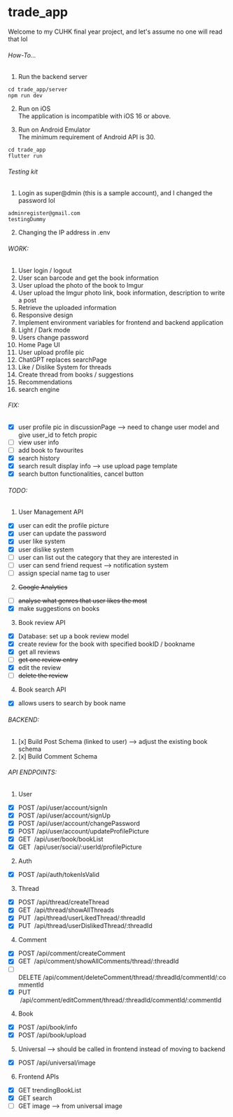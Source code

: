 # trade_app
Welcome to my CUHK final year project, and let's assume no one will read that lol

###### How-To...
1. Run the backend server
```
cd trade_app/server
npm run dev
```
2. Run on iOS\
The application is incompatible with iOS 16 or above.

3. Run on Android Emulator\
The minimum requirement of Android API is 30.
```
cd trade_app
flutter run
```

###### Testing kit
1. Login as super@dmin (this is a sample account), and I changed the password lol
```
adminregister@gmail.com
testingDummy
```
2. Changing the IP address in .env

###### WORK:
1. User login / logout
2. User scan barcode and get the book information
3. User upload the photo of the book to Imgur
4. User upload the Imgur photo link, book information, description to write a post
5. Retrieve the uploaded information
6. Responsive design
7. Implement environment variables for frontend and backend application
8. Light / Dark mode
9. Users change password
10. Home Page UI
11. User upload profile pic
12. ChatGPT replaces searchPage
13. Like / Dislike System for threads
14. Create thread from books / suggestions
15. Recommendations
16. search engine

###### FIX:
- [x] user profile pic in discussionPage --> need to change user model and give user_id to fetch propic
- [ ] view user info
- [ ] add book to favourites
- [x] search history
- [x] search result display info --> use upload page template
- [x] search button functionalities, cancel button

###### TODO: 
1. User Management API
- [x] user can edit the profile picture
- [x] user can update the password
- [x] user like system
- [x] user dislike system
- [ ] user can list out the category that they are interested in
- [ ] user can send friend request --> notification system
- [ ] assign special name tag to user 
2. ~~Google Analytics~~ 
- [ ] ~~analyse what genres that user likes the most~~
- [x] make suggestions on books
3. Book review API
- [x] Database: set up a book review model
- [x] create review for the book with specified bookID / bookname
- [x] get all reviews
- [ ] ~~get one review entry~~
- [x] edit the review
- [ ] ~~delete the review~~
4. Book search API
- [x] allows users to search by book name

###### BACKEND:
1. [x] Build Post Schema (linked to user) --> adjust the existing book schema
2. [x] Build Comment Schema

###### API ENDPOINTS:
1. User
- [x] POST&nbsp;/api/user/account/signIn
- [x] POST&nbsp;/api/user/account/signUp
- [x] POST&nbsp;/api/user/account/changePassword
- [x] POST&nbsp;/api/user/account/updateProfilePicture
- [x] GET &nbsp;/api/user/book/bookList
- [x] GET &nbsp;/api/user/social/:userId/profilePicture

2. Auth
- [x] POST&nbsp;/api/auth/tokenIsValid

3. Thread
- [x] POST&nbsp;/api/thread/createThread
- [x] GET &nbsp;/api/thread/showAllThreads
- [x] PUT &nbsp;/api/thread/userLikedThread/:threadId
- [x] PUT &nbsp;/api/thread/userDislikedThread/:threadId

4. Comment
- [x] POST&nbsp;/api/comment/createComment
- [x] GET &nbsp;/api/comment/showAllComments/thread/:threadId
- [ ] DELETE&nbsp;/api/comment/deleteComment/thread/:threadId/commentId/:commentId
- [x] PUT &nbsp;/api/comment/editComment/thread/:threadId/commentId/:commentId

4. Book
- [x] POST&nbsp;/api/book/info
- [x] POST&nbsp;/api/book/upload

5. Universal --> should be called in frontend instead of moving to backend
- [x] POST&nbsp;/api/universal/image

6. Frontend APIs
- [x] GET trendingBookList
- [x] GET search
- [ ] GET image --> from universal image